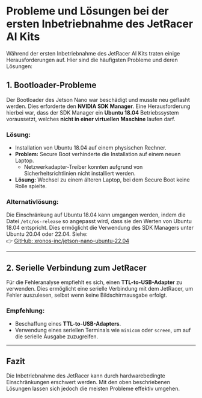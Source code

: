 
# Probleme und Lösungen bei der ersten Inbetriebnahme des JetRacer AI Kits

Während der ersten Inbetriebnahme des JetRacer AI Kits traten einige Herausforderungen auf. Hier sind die häufigsten Probleme und deren Lösungen:

## 1. Bootloader-Probleme
Der Bootloader des Jetson Nano war beschädigt und musste neu geflasht werden. Dies erforderte den **NVIDIA SDK Manager**. Eine Herausforderung hierbei war, dass der SDK Manager ein **Ubuntu 18.04** Betriebssystem voraussetzt, welches **nicht in einer virtuellen Maschine** laufen darf.

### Lösung:
- Installation von Ubuntu 18.04 auf einem physischen Rechner.
- **Problem:** Secure Boot verhinderte die Installation auf einem neuen Laptop.
  - Netzwerkadapter-Treiber konnten aufgrund von Sicherheitsrichtlinien nicht installiert werden.
- **Lösung:** Wechsel zu einem älteren Laptop, bei dem Secure Boot keine Rolle spielte.

### Alternativlösung:
Die Einschränkung auf Ubuntu 18.04 kann umgangen werden, indem die Datei `/etc/os-release` so angepasst wird, dass sie den Werten von Ubuntu 18.04 entspricht. Dies ermöglicht die Verwendung des SDK Managers unter Ubuntu 20.04 oder 22.04. Siehe:  
👉 [GitHub: xronos-inc/jetson-nano-ubuntu-22.04](https://github.com/xronos-inc/jetson-nano-ubuntu-22.04)

---

## 2. Serielle Verbindung zum JetRacer
Für die Fehleranalyse empfiehlt es sich, einen **TTL-to-USB-Adapter** zu verwenden. Dies ermöglicht eine serielle Verbindung mit dem JetRacer, um Fehler auszulesen, selbst wenn keine Bildschirmausgabe erfolgt.

### Empfehlung:
- Beschaffung eines **TTL-to-USB-Adapters**.
- Verwendung eines seriellen Terminals wie `minicom` oder `screen`, um auf die serielle Ausgabe zuzugreifen.

---

## Fazit
Die Inbetriebnahme des JetRacer kann durch hardwarebedingte Einschränkungen erschwert werden. Mit den oben beschriebenen Lösungen lassen sich jedoch die meisten Probleme effektiv umgehen.

